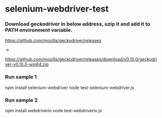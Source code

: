 # selenium-webdriver-test

### Download geckodriver in below address, uzip it and add it to PATH environment variable. 

https://github.com/mozilla/geckodriver/releases

-> 

https://github.com/mozilla/geckodriver/releases/download/v0.10.0/geckodriver-v0.10.0-win64.zip

### Run sample 1

npm install selenium-webdriver
node test-selenium-webdriver.js

### Run sample 2

npm install webdriverio
node test-webdriverio.js
